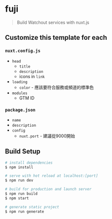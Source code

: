 # fuji

> Build Watchout services with nuxt.js

## Customize this template for each

### `nuxt.config.js`
- `head`
  - `title`
  - `description`
  - icons in `link`
- `loading`
  - `color` - 應該要符合服務或頻道的標準色
- `modules`
  - GTM ID

### `package.json`
- `name`
- `description`
- `config`
  - `nuxt.port` - 建議從9000開始

## Build Setup

``` bash
# install dependencies
$ npm install

# serve with hot reload at localhost:[port]
$ npm run dev

# build for production and launch server
$ npm run build
$ npm start

# generate static project
$ npm run generate
```
